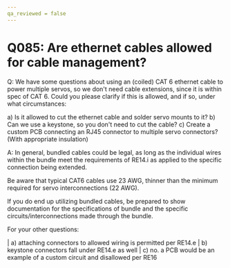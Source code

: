 ```yaml
---
qa_reviewed = false
---
```


# Q085: Are ethernet cables allowed for cable management?

Q: We have some questions about using an (coiled) CAT 6 ethernet cable to power multiple servos, so we don't need cable extensions, since it is within spec of CAT 6. Could you please clarify if this is allowed, and if so, under what circumstances:

  a) Is it allowed to cut the ethernet cable and solder servo mounts to it?
  b) Can we use a keystone, so you don't need to cut the cable?
  c) Create a custom PCB connecting an RJ45 connector to multiple servo connectors? (With appropriate insulation)

A: In general, bundled cables could be legal, as long as the individual wires within the bundle meet the requirements of RE14.i as applied to the specific connection being extended.

Be aware that typical CAT6 cables use 23 AWG, thinner than the minimum required for servo interconnections (22 AWG).

If you do end up utilizing bundled cables, be prepared to show documentation for the specifications of bundle and the specific circuits/interconnections made through the bundle.

For your other questions:

| a) attaching connectors to allowed wiring is permitted per RE14.e 
| b) keystone connectors fall under RE14.e as well 
| c) no. a PCB would be an example of a custom circuit and disallowed per RE16